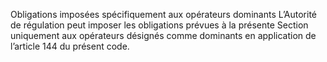 Obligations imposées spécifiquement aux opérateurs dominants
L’Autorité de régulation peut imposer les obligations prévues à la présente Section uniquement aux opérateurs désignés comme dominants en application de l’article 144 du présent code.